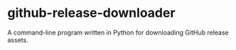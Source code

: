 # github-release-downloader

A command-line program written in Python for downloading GitHub release assets.

